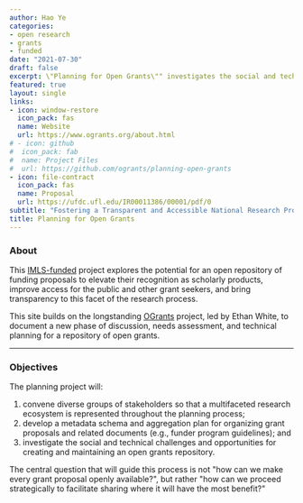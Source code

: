 ```yaml
---
author: Hao Ye
categories:
- open research
- grants
- funded
date: "2021-07-30"
draft: false
excerpt: \"Planning for Open Grants\"" investigates the social and technical challenges and opportunities for creating and maintaining an open grants repository.
featured: true
layout: single
links:
- icon: window-restore
  icon_pack: fas
  name: Website
  url: https://www.ogrants.org/about.html
# - icon: github
#  icon_pack: fab
#  name: Project Files
#  url: https://github.com/ogrants/planning-open-grants
- icon: file-contract
  icon_pack: fas
  name: Proposal
  url: https://ufdc.ufl.edu/IR00011386/00001/pdf/0
subtitle: "Fostering a Transparent and Accessible National Research Proposal Infrastructure"
title: Planning for Open Grants
---
```


### About

This [IMLS-funded](https://www.imls.gov/grants/awarded/lg-250067-ols-21) project explores the potential for an open repository of funding proposals to elevate their recognition as scholarly products, improve access for the public and other grant seekers, and bring transparency to this facet of the research process.

This site builds on the longstanding [OGrants](https://www.ogrants.org/) project, led by Ethan White, to document a new phase of discussion, needs assessment, and technical planning for a repository of open grants.

---
### Objectives
The planning project will:
1.  convene diverse groups of stakeholders so that a multifaceted research ecosystem is represented throughout the planning process;
2.  develop a metadata schema and aggregation plan for organizing grant proposals and related documents (e.g., funder program guidelines); and
3.  investigate the social and technical challenges and opportunities for creating and maintaining an open grants repository.

The central question that will guide this process is not "how can we make every grant proposal openly available?", but rather "how can we proceed strategically to facilitate sharing where it will have the most benefit?" 
